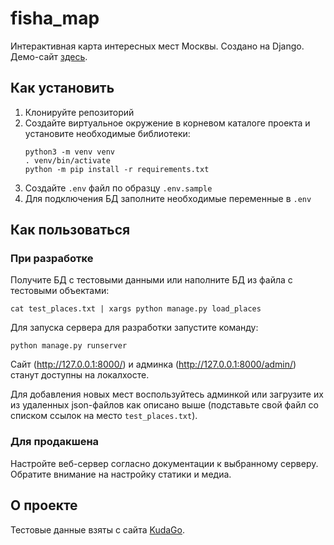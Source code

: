 # fisha_map

Интерактивная карта интересных мест Москвы. Создано на Django. Демо-сайт [здесь](https://mavelx.pythonanywhere.com/).
 
## Как установить

1. Клонируйте репозиторий
1. Создайте виртуальное окружение в корневом каталоге проекта и установите необходимые библиотеки:
    ```console
    python3 -m venv venv
    . venv/bin/activate
    python -m pip install -r requirements.txt
    ```
1. Создайте `.env` файл по образцу `.env.sample`
1. Для подключения БД заполните необходимые переменные в `.env`

## Как пользоваться

### При разработке
Получите БД с тестовыми данными или наполните БД из файла с тестовыми объектами:
```commandline
cat test_places.txt | xargs python manage.py load_places
```
Для запуска сервера для разработки запустите команду:
```commandline
python manage.py runserver
```
Сайт (http://127.0.0.1:8000/) и админка (http://127.0.0.1:8000/admin/) станут доступны на локалхосте.

Для добавления новых мест воспользуйтесь админкой или загрузите их из удаленных json-файлов как описано выше
(подставьте свой файл со списком ссылок на место `test_places.txt`).

### Для продакшена
Настройте веб-сервер согласно документации к выбранному серверу.
Обратите внимание на настройку статики и медиа.

## О проекте
Тестовые данные взяты с сайта [KudaGo](https://kudago.com).
